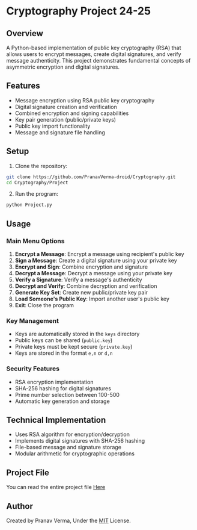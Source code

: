 # Cryptography Project 24-25

## Overview
A Python-based implementation of public key cryptography (RSA) that allows users to encrypt messages, create digital signatures, and verify message authenticity. This project demonstrates fundamental concepts of asymmetric encryption and digital signatures.

## Features
- Message encryption using RSA public key cryptography
- Digital signature creation and verification
- Combined encryption and signing capabilities
- Key pair generation (public/private keys)
- Public key import functionality
- Message and signature file handling

## Setup
1. Clone the repository:
```bash
git clone https://github.com/PranavVerma-droid/Cryptography.git
cd Cryptography/Project
```

2. Run the program:
```bash
python Project.py
```

## Usage

### Main Menu Options
1. **Encrypt a Message**: Encrypt a message using recipient's public key
2. **Sign a Message**: Create a digital signature using your private key
3. **Encrypt and Sign**: Combine encryption and signature
4. **Decrypt a Message**: Decrypt a message using your private key
5. **Verify a Signature**: Verify a message's authenticity
6. **Decrypt and Verify**: Combine decryption and verification
7. **Generate Key Set**: Create new public/private key pair
8. **Load Someone's Public Key**: Import another user's public key
9. **Exit**: Close the program

### Key Management
- Keys are automatically stored in the `keys` directory
- Public keys can be shared (`public.key`)
- Private keys must be kept secure (`private.key`)
- Keys are stored in the format `e,n` or `d,n`

### Security Features
- RSA encryption implementation
- SHA-256 hashing for digital signatures
- Prime number selection between 100-500
- Automatic key generation and storage

## Technical Implementation
- Uses RSA algorithm for encryption/decryption
- Implements digital signatures with SHA-256 hashing
- File-based message and signature storage
- Modular arithmetic for cryptographic operations

## Project File
You can read the entire project file [Here](File.pdf)

## Author
Created by Pranav Verma, Under the [MIT](LICENSE) License.